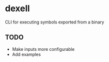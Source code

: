 # dexell
CLI for executing symbols exported from a binary

## TODO
- Make inputs more configurable
- Add examples